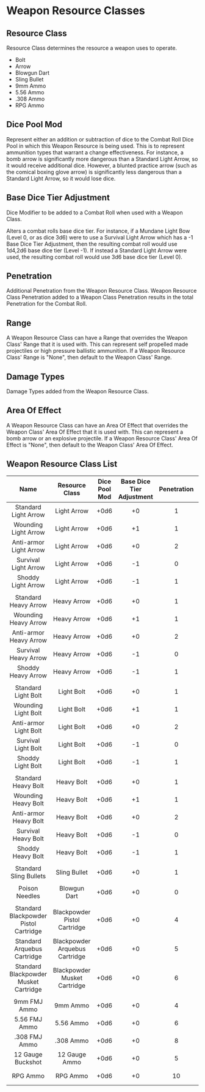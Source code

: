 # Weapon Resource Classes

## Resource Class

Resource Class determines the resource a weapon uses to operate.

- Bolt
- Arrow
- Blowgun Dart
- Sling Bullet
- 9mm Ammo
- 5.56 Ammo
- .308 Ammo
- RPG Ammo

## Dice Pool Mod

Represent either an addition or subtraction of dice to the Combat Roll Dice Pool in which this Weapon Resource is being used. This is to represent ammunition types that warrant a change effectiveness. For instance, a bomb arrow is significantly more dangerous than a Standard Light Arrow, so it would receive additional dice. However, a blunted practice arrow (such as the comical boxing glove arrow) is significantly less dangerous than a Standard Light Arrow, so it would lose dice.

## Base Dice Tier Adjustment

Dice Modifier to be added to a Combat Roll when used with a Weapon Class.

Alters a combat rolls base dice tier. For instance, if a Mundane Light Bow (Level 0, or as dice 3d6) were to use a Survival Light Arrow which has a -1 Base Dice Tier Adjustment, then the resulting combat roll would use 1d4,2d6 base dice tier (Level -1). If instead a Standard Light Arrow were used, the resulting combat roll would use 3d6 base dice tier (Level 0).

## Penetration

Additional Penetration from the Weapon Resource Class. Weapon Resource Class Penetration added to a Weapon Class Penetration results in the total Penetration for the Combat Roll.

## Range

A Weapon Resource Class can have a Range that overrides the Weapon Class' Range that it is used with. This can represent self propelled made projectiles or high pressure ballistic ammunition. If a Weapon Resource Class' Range is "None", then default to the Weapon Class' Range.

## Damage Types

Damage Types added from the Weapon Resource Class.

## Area Of Effect

A Weapon Resource Class can have an Area Of Effect that overrides the Weapon Class' Area Of Effect that it is used with. This can represent a bomb arrow or an explosive projectile. If a Weapon Resource Class' Area Of Effect is "None", then default to the Weapon Class' Area Of Effect.

## Weapon Resource Class List

|                 Name                 |         Resource Class         | Dice Pool Mod | Base Dice Tier Adjustment | Penetration | Range | Damage<br />Types | Area Of<br />Effect |
| :-----------------------------------: | :----------------------------: | :-----------: | :-----------------------: | :---------: | :---: | :---------------: | :-----------------: |
|         Standard Light Arrow         |          Light Arrow          |     +0d6     |            +0            |      1      | None |      Pierce      |                    |
|         Wounding Light Arrow         |          Light Arrow          |     +0d6     |            +1            |      1      | None |   Pierce, Bleed   |                    |
|        Anti-armor Light Arrow        |          Light Arrow          |     +0d6     |            +0            |      2      | None |      Pierce      |                    |
|         Survival Light Arrow         |          Light Arrow          |     +0d6     |            -1            |      0      | None |      Pierce      |                    |
|          Shoddy Light Arrow          |          Light Arrow          |     +0d6     |            -1            |      1      | None |      Pierce      |                    |
|                                      |                                |              |                          |            |      |                  |                    |
|         Standard Heavy Arrow         |          Heavy Arrow          |     +0d6     |            +0            |      1      | None |      Pierce      |                    |
|         Wounding Heavy Arrow         |          Heavy Arrow          |     +0d6     |            +1            |      1      | None |   Pierce, Bleed   |                    |
|        Anti-armor Heavy Arrow        |          Heavy Arrow          |     +0d6     |            +0            |      2      | None |      Pierce      |                    |
|         Survival Heavy Arrow         |          Heavy Arrow          |     +0d6     |            -1            |      0      | None |      Pierce      |                    |
|          Shoddy Heavy Arrow          |          Heavy Arrow          |     +0d6     |            -1            |      1      | None |      Pierce      |                    |
|                                      |                                |              |                          |            |      |                  |                    |
|          Standard Light Bolt          |           Light Bolt           |     +0d6     |            +0            |      1      | None |      Pierce      |                    |
|          Wounding Light Bolt          |           Light Bolt           |     +0d6     |            +1            |      1      | None |   Pierce, Bleed   |                    |
|         Anti-armor Light Bolt         |           Light Bolt           |     +0d6     |            +0            |      2      | None |      Pierce      |                    |
|          Survival Light Bolt          |           Light Bolt           |     +0d6     |            -1            |      0      | None |      Pierce      |                    |
|           Shoddy Light Bolt           |           Light Bolt           |     +0d6     |            -1            |      1      | None |      Pierce      |                    |
|                                      |                                |              |                          |            |      |                  |                    |
|          Standard Heavy Bolt          |           Heavy Bolt           |     +0d6     |            +0            |      1      | None |      Pierce      |                    |
|          Wounding Heavy Bolt          |           Heavy Bolt           |     +0d6     |            +1            |      1      | None |   Pierce, Bleed   |                    |
|         Anti-armor Heavy Bolt         |           Heavy Bolt           |     +0d6     |            +0            |      2      | None |      Pierce      |                    |
|          Survival Heavy Bolt          |           Heavy Bolt           |     +0d6     |            -1            |      0      | None |      Pierce      |                    |
|           Shoddy Heavy Bolt           |           Heavy Bolt           |     +0d6     |            -1            |      1      | None |      Pierce      |                    |
|                                      |                                |              |                          |            |      |                  |                    |
|        Standard Sling Bullets        |          Sling Bullet          |     +0d6     |            +0            |      1      | None |     Bludgeon     |                    |
|                                      |                                |              |                          |            |      |                  |                    |
|            Poison Needles            |          Blowgun Dart          |     +0d6     |            +0            |      0      | None |      Poison      |                    |
|                                      |                                |              |                          |            |      |                  |                    |
| Standard Blackpowder Pistol Cartridge |  Blackpowder Pistol Cartridge  |     +0d6     |            +0            |      4      | None |      Pierce      |                    |
|      Standard Arquebus Cartridge      | Blackpowder Arquebus Cartridge |     +0d6     |            +0            |      5      | None |      Pierce      |                    |
| Standard Blackpowder Musket Cartridge |  Blackpowder Musket Cartridge  |     +0d6     |            +0            |      6      | None |      Pierce      |                    |
|                                      |                                |              |                          |            |      |                  |                    |
|             9mm FMJ Ammo             |            9mm Ammo            |     +0d6     |            +0            |      4      | None |      Pierce      |                    |
|             5.56 FMJ Ammo             |           5.56 Ammo           |     +0d6     |            +0            |      6      | None |      Pierce      |                    |
|             .308 FMJ Ammo             |           .308 Ammo           |     +0d6     |            +0            |      8      | None |      Pierce      |                    |
|           12 Gauge Buckshot           |         12 Gauge Ammo         |     +0d6     |            +0            |      5      | None |      Pierce      |                    |
|               RPG Ammo               |            RPG Ammo            |     +0d6     |            +0            |     10     | None |  Fire, Shockwave  |    30 ft Sphere    |
